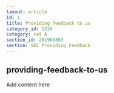 ```yaml
---
layout: article
id: 1
title: Providing feedback to us
category_id: 1234
category: cat A
section_id: 201960863
section: SEC Providing Feedback
---
```


## providing-feedback-to-us

Add content here
